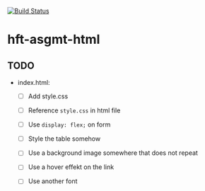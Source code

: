 [![Build Status](https://travis-ci.org/hft-stuttgart-ipr-assignments/hft-asgmt-html.svg?branch=master)](https://travis-ci.org/hft-stuttgart-ipr-assignments/hft-asgmt-html)

# hft-asgmt-html

## TODO
- index.html:
  - [ ] Add style.css
  - [ ] Reference `style.css` in html file
  - [ ] Use `display: flex;` on form
  - [ ] Style the table somehow
  - [ ] Use a background image somewhere that does not repeat
  - [ ] Use a hover effekt on the link
  - [ ] Use another font


